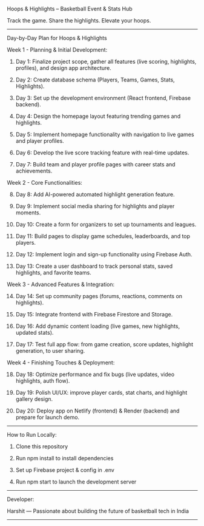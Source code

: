 Hoops & Highlights – Basketball Event & Stats Hub

Track the game. Share the highlights. Elevate your hoops.

---

Day-by-Day Plan for Hoops & Highlights

Week 1 - Planning & Initial Development:

1. Day 1: Finalize project scope, gather all features (live scoring, highlights, profiles), and design app architecture.


2. Day 2: Create database schema (Players, Teams, Games, Stats, Highlights).


3. Day 3: Set up the development environment (React frontend, Firebase backend).


4. Day 4: Design the homepage layout featuring trending games and highlights.


5. Day 5: Implement homepage functionality with navigation to live games and player profiles.


6. Day 6: Develop the live score tracking feature with real-time updates.


7. Day 7: Build team and player profile pages with career stats and achievements.



Week 2 - Core Functionalities:

8. Day 8: Add AI-powered automated highlight generation feature.


9. Day 9: Implement social media sharing for highlights and player moments.


10. Day 10: Create a form for organizers to set up tournaments and leagues.


11. Day 11: Build pages to display game schedules, leaderboards, and top players.


12. Day 12: Implement login and sign-up functionality using Firebase Auth.


13. Day 13: Create a user dashboard to track personal stats, saved highlights, and favorite teams.



Week 3 - Advanced Features & Integration:

14. Day 14: Set up community pages (forums, reactions, comments on highlights).


15. Day 15: Integrate frontend with Firebase Firestore and Storage.


16. Day 16: Add dynamic content loading (live games, new highlights, updated stats).


17. Day 17: Test full app flow: from game creation, score updates, highlight generation, to user sharing.



Week 4 - Finishing Touches & Deployment:

18. Day 18: Optimize performance and fix bugs (live updates, video highlights, auth flow).


19. Day 19: Polish UI/UX: improve player cards, stat charts, and highlight gallery design.


20. Day 20: Deploy app on Netlify (frontend) & Render (backend) and prepare for launch demo.

---

How to Run Locally:

1. Clone this repository


2. Run npm install to install dependencies


3. Set up Firebase project & config in .env


4. Run npm start to launch the development server

---

Developer:

Harshit — Passionate about building the future of basketball tech in India


---

